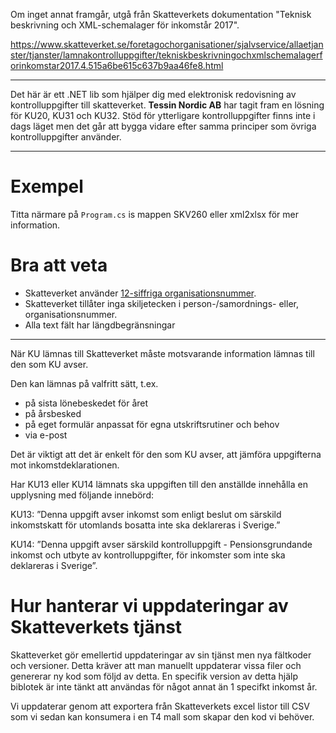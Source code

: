 ﻿Om inget annat framgår, utgå från Skatteverkets dokumentation "Teknisk beskrivning och XML-schemalager för inkomstår 2017".

https://www.skatteverket.se/foretagochorganisationer/sjalvservice/allaetjanster/tjanster/lamnakontrolluppgifter/tekniskbeskrivningochxmlschemalagerforinkomstar2017.4.515a6be615c637b9aa46fe8.html

----

Det här är ett .NET lib som hjälper dig med elektronisk redovisning av kontrolluppgifter till skatteverket. **Tessin Nordic AB** har tagit fram en lösning för KU20, KU31 och KU32. Stöd för ytterligare kontrolluppgifter finns inte i dags läget men det går att bygga vidare efter samma principer som övriga kontrolluppgifter använder.

----

# Exempel

Titta närmare på `Program.cs` is mappen SKV260 eller xml2xlsx för mer information.

# Bra att veta

- Skatteverket använder [12-siffriga organisationsnummer](https://sv.wikipedia.org/wiki/Organisationsnummer#12-siffriga_organisationsnummer). 
- Skatteverket tillåter inga skiljetecken i person-/samordnings- eller, organisationsnummer.
- Alla text fält har längdbegränsningar

----

När KU lämnas till Skatteverket måste motsvarande information lämnas till den som KU avser.

Den kan lämnas på valfritt sätt, t.ex.

- på sista lönebeskedet för året
- på årsbesked
- på eget formulär anpassat för egna utskriftsrutiner och behov
- via e-post

Det är viktigt att det är enkelt för den som KU avser, att jämföra uppgifterna mot inkomstdeklarationen.

Har KU13 eller KU14 lämnats ska uppgiften till den anställde innehålla en upplysning med följande innebörd:

KU13: ”Denna uppgift avser inkomst som enligt beslut om särskild inkomstskatt för utomlands bosatta inte ska deklareras i Sverige.”

KU14: ”Denna uppgift avser särskild kontrolluppgift - Pensionsgrundande inkomst och utbyte av kontrolluppgifter, för inkomster som inte ska deklareras i Sverige”.

# Hur hanterar vi uppdateringar av Skatteverkets tjänst

Skatteverket gör emellertid uppdateringar av sin tjänst men nya fältkoder och versioner. Detta kräver att man manuellt uppdaterar vissa filer och genererar ny kod som följd av detta. En specifik version av detta hjälp biblotek är inte tänkt att användas för något annat än 1 specifkt inkomst år.

Vi uppdaterar genom att exportera från Skatteverkets excel listor till CSV som vi sedan kan konsumera i en T4 mall som skapar den kod vi behöver.

